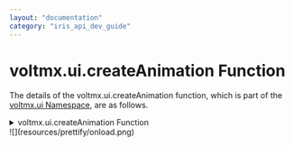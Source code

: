 ```yaml
---
layout: "documentation"
category: "iris_api_dev_guide"
---
```

                             


voltmx.ui.createAnimation Function
================================

The details of the voltmx.ui.createAnimation function, which is part of the [voltmx.ui Namespace](voltmx.ui_functions.html), are as follows.


<details close markdown="block"><summary>voltmx.ui.createAnimation Function</summary> 

* * *

Creates an object that defines an animation.

### Syntax

{% highlight VoltMx %}
voltmx.ui.createAnimation(  
    animationDefinition);
{% endhighlight %}

### Input Parameters

| Parameter | Description |
| --- | --- |
| animationDefinition | An object that defines the transformations to perform during the animation. |

 
### Example

{% highlight VoltMx %}
var transformObject = voltmx.ui.makeAffineTransform();
transformObject.translate(10, 0);
transformObject.scale(0.1, 1);
animationDef = {
    100: {
        "transform": transformObject
    }
};
animationConfig = {
    duration: 0.3,
    fillMode: voltmx.anim.FILL_MODE_FORWARDS
};
animationDefObject = voltmx.ui.createAnimation(animationDef);	
{% endhighlight %}

### Return Values

Returns an instantiated `animation` object.

* * *
</details>
![](resources/prettify/onload.png)
